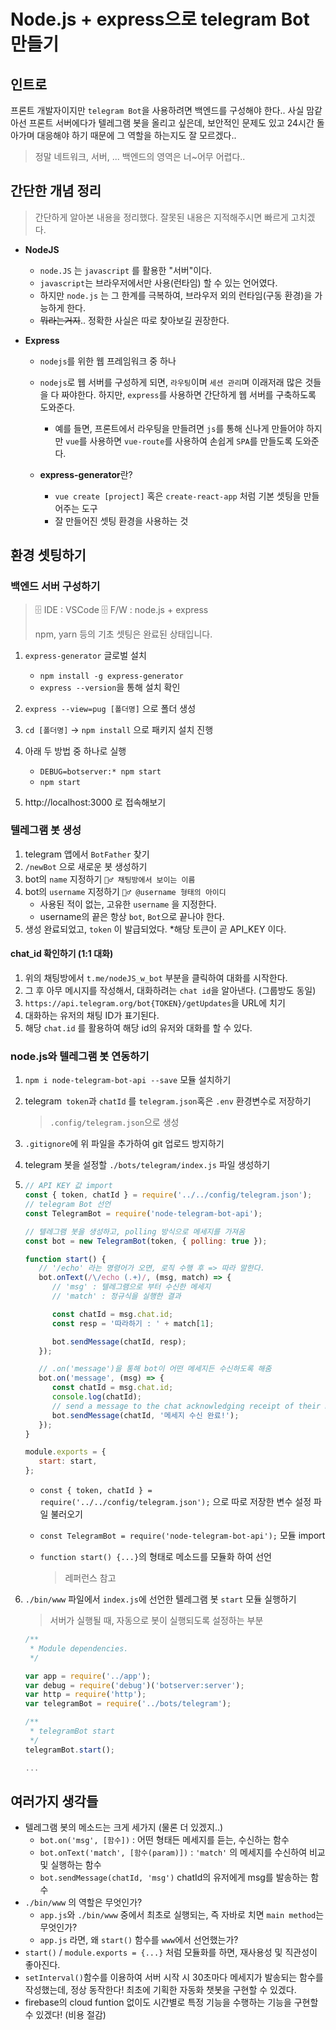 # Node.js + express으로 telegram Bot 만들기

## 인트로

프론트 개발자이지만 `telegram Bot`을 사용하려면 백엔드를 구성해야 한다..
사실 맘같아선 프론트 서버에다가 텔레그램 봇을 올리고 싶은데, 보안적인 문제도 있고 24시간 돌아가며 대응해야 하기 때문에 그 역할을 하는지도 잘 모르겠다..

> 정말 네트워크, 서버, ... 백엔드의 영역은 너~어무 어렵다..

## 간단한 개념 정리

> 간단하게 알아본 내용을 정리했다. 잘못된 내용은 지적해주시면 빠르게 고치겠다.

-  **NodeJS**

   -  `node.JS` 는 `javascript` 를 활용한 "서버"이다.
   -  `javascript`는 브라우저에서만 사용(런타임) 할 수 있는 언어였다.
   -  하지만 `node.js` 는 그 한계를 극복하여, 브라우저 외의 런타임(구동 환경)을 가능하게 한다.
   -  ~~뭐라는거지~~.. 정확한 사실은 따로 찾아보길 권장한다.

-  **Express**

   -  `nodejs`를 위한 웹 프레임워크 중 하나

   -  `nodejs`로 웹 서버를 구성하게 되면, `라우팅`이며 `세션 관리`며 이래저래 많은 것들을 다 짜야한다.
      하지만, `express`를 사용하면 간단하게 웹 서버를 구축하도록 도와준다.
      -  예를 들면, 프론트에서 라우팅을 만들려면 `js`를 통해 신나게 만들어야 하지만
         `vue`를 사용하면 `vue-route`를 사용하여 손쉽게 `SPA`를 만들도록 도와준다.
   -  **express-generator**란?
      -  `vue create [project]` 혹은 `create-react-app` 처럼 기본 셋팅을 만들어주는 도구
      -  잘 만들어진 셋팅 환경을 사용하는 것

## 환경 셋팅하기

### 백엔드 서버 구성하기

> 🗄 IDE : VSCode
> 🗄 F/W : node.js + express
>
> npm, yarn 등의 기초 셋팅은 완료된 상태입니다.

1. `express-generator` 글로벌 설치
   -  `npm install -g express-generator`
   -  `express --version`을 통해 설치 확인
2. `express --view=pug [폴더명]` 으로 폴더 생성
3. `cd [폴더명]` -> `npm install` 으로 패키지 설치 진행

4. 아래 두 방법 중 하나로 실행
   -  `DEBUG=botserver:* npm start`
   -  `npm start`
5. http://localhost:3000 로 접속해보기

### 텔레그램 봇 생성

1. telegram 앱에서 `BotFather` 찾기
2. `/newBot` 으로 새로운 봇 생성하기
3. bot의 `name` 지정하기 `🙋‍♂️ 채팅방에서 보이는 이름`
4. bot의 `username` 지정하기 `🙋‍♂️ @username 형태의 아이디`
   -  사용된 적이 없는, 고유한 `username` 을 지정한다.
   -  username의 끝은 항상 `bot`, `Bot`으로 끝나야 한다.
5. 생성 완료되었고, `token` 이 발급되었다. \*해당 토큰이 곧 API_KEY 이다.

#### chat_id 확인하기 (1:1 대화)

1. 위의 채팅방에서 `t.me/nodeJS_w_bot` 부분을 클릭하여 대화를 시작한다.
2. 그 후 아무 메시지를 작성해서, 대화하려는 `chat id`을 알아낸다. (그룹방도 동일)
3. `https://api.telegram.org/bot{TOKEN}/getUpdates`을 URL에 치기
4. 대화하는 유저의 채팅 ID가 표기된다.
5. 해당 `chat.id` 를 활용하여 해당 id의 유저와 대화를 할 수 있다.

### node.js와 텔레그램 봇 연동하기

1. `npm i node-telegram-bot-api --save` 모듈 설치하기

2. telegram` token`과 `chatId` 를 `telegram.json`혹은 `.env` 환경변수로 저장하기

   > `.config/telegram.json`으로 생성

3. `.gitignore`에 위 파일을 추가하여 git 업로드 방지하기

4. telegram 봇을 설정할 `./bots/telegram/index.js` 파일 생성하기

5. ```javascript
   // API KEY 값 import
   const { token, chatId } = require('../../config/telegram.json');
   // telegram Bot 선언
   const TelegramBot = require('node-telegram-bot-api');

   // 텔레그램 봇을 생성하고, polling 방식으로 메세지를 가져옴
   const bot = new TelegramBot(token, { polling: true });

   function start() {
      // '/echo' 라는 명령어가 오면, 로직 수행 후 => 따라 말한다.
      bot.onText(/\/echo (.+)/, (msg, match) => {
         // 'msg' : 텔레그램으로 부터 수신한 메세지
         // 'match' : 정규식을 실행한 결과

         const chatId = msg.chat.id;
         const resp = '따라하기 : ' + match[1];

         bot.sendMessage(chatId, resp);
      });

      // .on('message')을 통해 bot이 어떤 메세지든 수신하도록 해줌
      bot.on('message', (msg) => {
         const chatId = msg.chat.id;
         console.log(chatId);
         // send a message to the chat acknowledging receipt of their message
         bot.sendMessage(chatId, '메세지 수신 완료!');
      });
   }

   module.exports = {
      start: start,
   };
   ```

   -  `const { token, chatId } = require('../../config/telegram.json');` 으로 따로 저장한 변수 설정 파일 불러오기

   -  `const TelegramBot = require('node-telegram-bot-api');` 모듈 import

   -  `function start() {...}`의 형태로 메소드를 모듈화 하여 선언

      > 레퍼런스 참고

6. `./bin/www` 파일에서 `index.js`에 선언한 텔레그램 봇 `start` 모듈 실행하기

   > 서버가 실행될 때, 자동으로 봇이 실행되도록 설정하는 부분

   ```javascript
   /**
    * Module dependencies.
    */

   var app = require('../app');
   var debug = require('debug')('botserver:server');
   var http = require('http');
   var telegramBot = require('../bots/telegram');

   /**
    * telegramBot start
    */
   telegramBot.start();

   ...
   ```

## 여러가지 생각들

-  텔레그램 봇의 메소드는 크게 세가지 (물론 더 있겠지..)
   -  `bot.on('msg', [함수])` : 어떤 형태든 메세지를 듣는, 수신하는 함수
   -  `bot.onText('match', [함수(param)])` : `'match'` 의 메세지를 수신하여 비교 및 실행하는 함수
   -  `bot.sendMessage(chatId, 'msg')` chatId의 유저에게 msg를 발송하는 함수
-  `./bin/www` 의 역할은 무엇인가?
   -  `app.js`와 `./bin/www` 중에서 최초로 실행되는, 즉 자바로 치면 `main method`는 무엇인가?
   -  `app.js` 라면, 왜 `start()` 함수를 `www`에서 선언했는가?
-  `start()` / `module.exports = {...}` 처럼 모듈화를 하면, 재사용성 및 직관성이 좋아진다.
-  `setInterval()`함수를 이용하여 서버 시작 시 30초마다 메세지가 발송되는 함수를 작성했는데, 정상 동작한다!
   최초에 기획한 자동화 챗봇을 구현할 수 있겠다.
-  firebase의 cloud funtion 없이도 시간별로 특정 기능을 수행하는 기능을 구현할 수 있겠다!
   (비용 절감)
